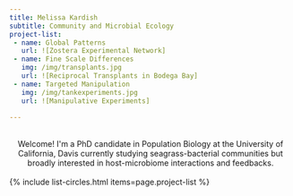 ```yaml
---
title: Melissa Kardish
subtitle: Community and Microbial Ecology
project-list: 
 - name: Global Patterns 
   url: ![Zostera Experimental Network] 
 - name: Fine Scale Differences 
   img: /img/transplants.jpg 
   url: ![Reciprocal Transplants in Bodega Bay] 
 - name: Targeted Manipulation 
   img: /img/tankexperiments.jpg 
   url: ![Manipulative Experiments] 
  
---
```

<br/>
<center>
Welcome! I'm a PhD candidate in Population Biology at the University of California, Davis currently studying seagrass-bacterial communities but broadly interested in host-microbiome interactions and feedbacks.
</center>  
<br/>
{% include list-circles.html items=page.project-list %}
